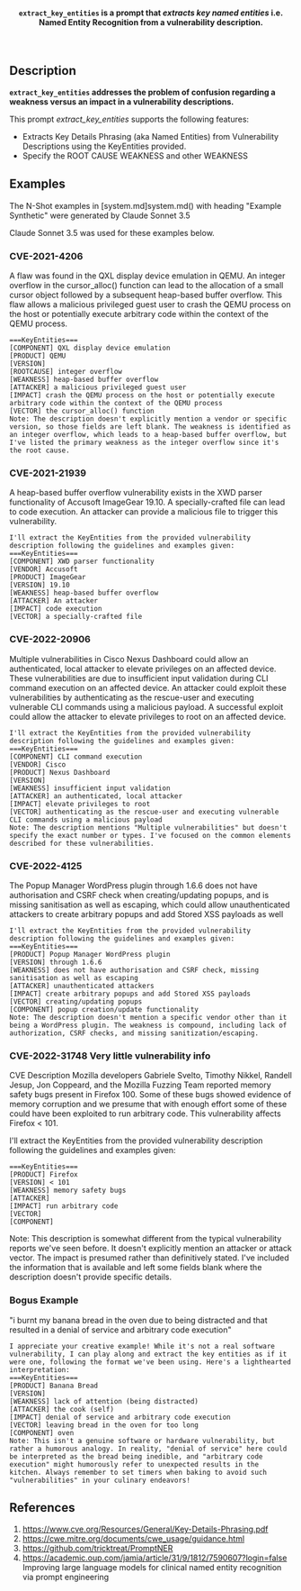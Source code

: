<div align="center">

<h4><code>extract_key_entities</code> is a prompt that <em>extracts key named entities</em> i.e. Named Entity Recognition from a vulnerability description.</h4>

</div>

<br />

## Description

**`extract_key_entities` addresses the problem of confusion regarding a weakness versus an impact in a vulnerability descriptions.**

This prompt _extract_key_entities_ supports the following features:

- Extracts Key Details Phrasing (aka Named Entities) from Vulnerability Descriptions using the KeyEntities provided.
- Specify the ROOT CAUSE WEAKNESS and other WEAKNESS

## Examples

The N-Shot examples in [system.md]system.md() with heading "Example Synthetic" were generated by Claude Sonnet 3.5 

Claude Sonnet 3.5 was used for these examples below.


### CVE-2021-4206
A flaw was found in the QXL display device emulation in QEMU. An integer overflow in the cursor_alloc() function can lead to the allocation of a small cursor object followed by a subsequent heap-based buffer overflow. This flaw allows a malicious privileged guest user to crash the QEMU process on the host or potentially execute arbitrary code within the context of the QEMU process.

````
===KeyEntities===
[COMPONENT] QXL display device emulation
[PRODUCT] QEMU
[VERSION]
[ROOTCAUSE] integer overflow
[WEAKNESS] heap-based buffer overflow
[ATTACKER] a malicious privileged guest user
[IMPACT] crash the QEMU process on the host or potentially execute arbitrary code within the context of the QEMU process
[VECTOR] the cursor_alloc() function
Note: The description doesn't explicitly mention a vendor or specific version, so those fields are left blank. The weakness is identified as an integer overflow, which leads to a heap-based buffer overflow, but I've listed the primary weakness as the integer overflow since it's the root cause.
````

### CVE-2021-21939 

A heap-based buffer overflow vulnerability exists in the XWD parser functionality of Accusoft ImageGear 19.10. A specially-crafted file can lead to code execution. An attacker can provide a malicious file to trigger this vulnerability.

````
I'll extract the KeyEntities from the provided vulnerability description following the guidelines and examples given:
===KeyEntities===
[COMPONENT] XWD parser functionality
[VENDOR] Accusoft
[PRODUCT] ImageGear
[VERSION] 19.10
[WEAKNESS] heap-based buffer overflow
[ATTACKER] An attacker
[IMPACT] code execution
[VECTOR] a specially-crafted file
````

### CVE-2022-20906
Multiple vulnerabilities in Cisco Nexus Dashboard could allow an authenticated, local attacker to elevate privileges on an affected device. These vulnerabilities are due to insufficient input validation during CLI command execution on an affected device. An attacker could exploit these vulnerabilities by authenticating as the rescue-user and executing vulnerable CLI commands using a malicious payload. A successful exploit could allow the attacker to elevate privileges to root on an affected device.

````
I'll extract the KeyEntities from the provided vulnerability description following the guidelines and examples given:
===KeyEntities===
[COMPONENT] CLI command execution
[VENDOR] Cisco
[PRODUCT] Nexus Dashboard
[VERSION]
[WEAKNESS] insufficient input validation
[ATTACKER] an authenticated, local attacker
[IMPACT] elevate privileges to root
[VECTOR] authenticating as the rescue-user and executing vulnerable CLI commands using a malicious payload
Note: The description mentions "Multiple vulnerabilities" but doesn't specify the exact number or types. I've focused on the common elements described for these vulnerabilities.
````

### CVE-2022-4125

The Popup Manager WordPress plugin through 1.6.6 does not have authorisation and CSRF check when creating/updating popups, and is missing sanitisation as well as escaping, which could allow unauthenticated attackers to create arbitrary popups and add Stored XSS payloads as well

````
I'll extract the KeyEntities from the provided vulnerability description following the guidelines and examples given:
===KeyEntities===
[PRODUCT] Popup Manager WordPress plugin
[VERSION] through 1.6.6
[WEAKNESS] does not have authorisation and CSRF check, missing sanitisation as well as escaping
[ATTACKER] unauthenticated attackers
[IMPACT] create arbitrary popups and add Stored XSS payloads
[VECTOR] creating/updating popups
[COMPONENT] popup creation/update functionality
Note: The description doesn't mention a specific vendor other than it being a WordPress plugin. The weakness is compound, including lack of authorization, CSRF checks, and missing sanitization/escaping.
````

### CVE-2022-31748 Very little vulnerability info

CVE Description
Mozilla developers Gabriele Svelto, Timothy Nikkel, Randell Jesup, Jon Coppeard, and the Mozilla Fuzzing Team reported memory safety bugs present in Firefox 100. Some of these bugs showed evidence of memory corruption and we presume that with enough effort some of these could have been exploited to run arbitrary code. This vulnerability affects Firefox < 101.

I'll extract the KeyEntities from the provided vulnerability description following the guidelines and examples given:

````
===KeyEntities===
[PRODUCT] Firefox
[VERSION] < 101
[WEAKNESS] memory safety bugs
[ATTACKER]
[IMPACT] run arbitrary code
[VECTOR]
[COMPONENT]
````

Note: This description is somewhat different from the typical vulnerability reports we've seen before. It doesn't explicitly mention an attacker or attack vector. The impact is presumed rather than definitively stated. I've included the information that is available and left some fields blank where the description doesn't provide specific details.


### Bogus Example

"i burnt my banana bread in the oven due to being distracted and that resulted in a denial of service and arbitrary code execution"

````
I appreciate your creative example! While it's not a real software vulnerability, I can play along and extract the key entities as if it were one, following the format we've been using. Here's a lighthearted interpretation:
===KeyEntities===
[PRODUCT] Banana Bread
[VERSION]
[WEAKNESS] lack of attention (being distracted)
[ATTACKER] the cook (self)
[IMPACT] denial of service and arbitrary code execution
[VECTOR] leaving bread in the oven for too long
[COMPONENT] oven
Note: This isn't a genuine software or hardware vulnerability, but rather a humorous analogy. In reality, "denial of service" here could be interpreted as the bread being inedible, and "arbitrary code execution" might humorously refer to unexpected results in the kitchen. Always remember to set timers when baking to avoid such "vulnerabilities" in your culinary endeavors!
````

## References

1. https://www.cve.org/Resources/General/Key-Details-Phrasing.pdf
2. https://cwe.mitre.org/documents/cwe_usage/guidance.html
3. https://github.com/tricktreat/PromptNER
4. https://academic.oup.com/jamia/article/31/9/1812/7590607?login=false Improving large language models for clinical named entity recognition via prompt engineering 